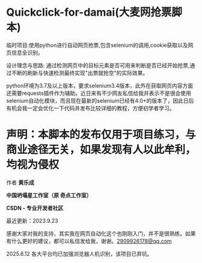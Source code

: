 # Quickclick-for-damai(大麦网抢票脚本)
临时项目:使用python进行自动网页抢票,包含selenium的调用,cookie获取以及网页信息全识别。

设计理念与思路: 通过检测网页中的目标元素是否可用来判断是否已经开始抢票,通过不断的刷新与快速检测最终实现"出票就抢空"的实际效果。

python环境为3.7及以上版本，要求selenium3.4版本，此外在获取网页内容方面还需要requests插件作为辅助。近日来有不少网友私信给我并表示不是很会使用selenium自动化模块，而且现在最新的selenium已经有4.0+的版本了，因此日后有机会我一定会优化一下代码并发布比较详细的教程，方便初学者学习。

# 声明：本脚本的发布仅用于项目练习，与商业途径无关，如果发现有人以此牟利，均视为侵权

作者 **黄乐成**

**中国坍塌星工作室（原 奇点工作室）**

**CSDN - 专业开发者社区**

最近更新：2023.9.23

感谢大家对我的支持，其实我在网页自动化这个也刚刚入门，并不是很熟练。如果有什么更好的建议，都可以私信发给我，谢谢。2909926178@qq.com

2025.6.12  各大平台均已加强浏览器人机识别，该项目已弃坑。
